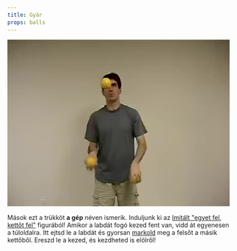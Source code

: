 ```yaml
---
title: Gyár
props: balls
---
```


![Gyár](/site/videos/poster/factory.jpg)

Mások ezt a trükköt **a gép** néven ismerik. Induljunk ki az [Imitált "egyet fel, kettőt fel"](/site/hu/imitalt-egyet-fel-kettot-fel/README.md) figurából! Amikor a labdát fogó kezed fent van, vidd át egyenesen a túloldalra. Itt ejtsd le a labdát és gyorsan [markold](/site/hu/marok/README.md) meg a felsőt a másik kettőből. Ereszd le a kezed, és kezdheted is elölről!


